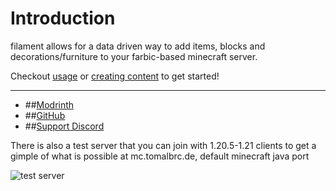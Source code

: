 # Introduction

filament allows for a data driven way to add items, blocks and decorations/furniture to your farbic-based minecraft server.

Checkout [usage](USAGE.md) or [creating content](content/) to get started!

---

- ##[Modrinth](https://modrinth.com/mod/filament)
- ##[GitHub](https://github.com/tomalbrc/filament)
- ##[Support Discord](https://discord.gg/9X6w2kfy89)


There is also a test server that you can join with 1.20.5-1.21 clients to get a gimple of what is possible at
mc.tomalbrc.de, default minecraft java port

![test server](https://api.loohpjames.com/serverbanner.png?ip=mc.tomalbrc.de)
